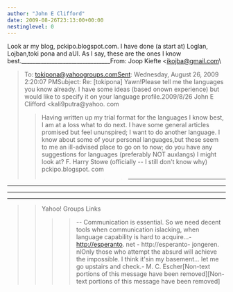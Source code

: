 ```yaml
---
author: "John E Clifford"
date: 2009-08-26T23:13:00+00:00
nestinglevel: 0
---
```

Look ar my blog, pckipo.blogspot.com. I have done (a start at) Loglan, Lojban,toki pona and aUI. As I say, these are the ones I know best.\_\_\_\_\_\_\_\_\_\_\_\_\_\_\_\_\_\_\_\_\_\_\_\_\_\_\_\_\_\_\_\_From: Joop Kiefte <[ikojba@gmail.com](mailto://ikojba@gmail.com)\
>To: [tokipona@yahoogroups.comSent](mailto://tokipona@yahoogroups.comSent): Wednesday, August 26, 2009 2:20:07 PMSubject: Re: \[tokipona\] Yawn!Please tell me the languages you know already. I have some ideas (based onown experience) but would like to specify it on your language profile.2009/8/26 John E Clifford <kali9putra@yahoo. com
>> Having written up my trial format for the languages I know best, I am at a
> loss what to do next. I have some general articles promised but feel
> ununspired; I want to do another language. I know about some of your
> personal languages,but these seem to me an ill-advised place to go on to
> now; do you have any suggestions for languages (preferably NOT auxlangs) I
> might look at?
> F. Harry Stowe (officially --
 I still don't know why) pckipo.blogspot. com
>>>>>>> ------------
 ---------
 ---------
 ------

>> Yahoo! Groups Links
>>>>--
Communication is essential. So we need decent tools when communication islacking, when language capability is hard to acquire...- [http://esperanto](http://esperanto). net - http://esperanto- jongeren. nlOnly those who attempt the absurd will achieve the impossible. I think it'sin my basement... let me go upstairs and check.- M. C. Escher\[Non-text portions of this message have been removed\]\[Non-text portions of this message have been removed\]